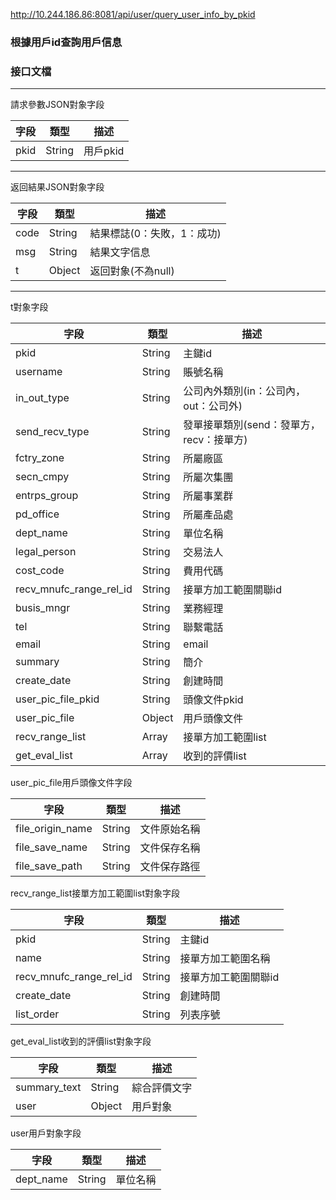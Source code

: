 http://10.244.186.86:8081/api/user/query_user_info_by_pkid

### 根據用戶id查詢用戶信息

### 接口文檔

***

請求參數JSON對象字段

| 字段 | 類型   | 描述     |
| ---- | ------ | -------- |
| pkid | String | 用戶pkid |

***

返回結果JSON對象字段

| 字段 | 類型   | 描述                       |
| ---- | ------ | -------------------------- |
| code | String | 結果標誌(0：失敗，1：成功) |
| msg  | String | 結果文字信息               |
| t    | Object | 返回對象(不為null)         |

***

t對象字段

| 字段                    | 類型   | 描述                                     |
| ----------------------- | ------ | ---------------------------------------- |
| pkid                    | String | 主鍵id                                   |
| username                | String | 賬號名稱                                 |
| in_out_type             | String | 公司內外類別(in：公司內，out：公司外)    |
| send_recv_type          | String | 發單接單類別(send：發單方，recv：接單方) |
| fctry_zone              | String | 所屬廠區                                 |
| secn_cmpy               | String | 所屬次集團                               |
| entrps_group            | String | 所屬事業群                               |
| pd_office               | String | 所屬產品處                               |
| dept_name               | String | 單位名稱                                 |
| legal_person            | String | 交易法人                                 |
| cost_code               | String | 費用代碼                                 |
| recv_mnufc_range_rel_id | String | 接單方加工範圍關聯id                     |
| busis_mngr              | String | 業務經理                                 |
| tel                     | String | 聯繫電話                                 |
| email                   | String | email                                    |
| summary                 | String | 簡介                                     |
| create_date             | String | 創建時間                                 |
| user_pic_file_pkid      | String | 頭像文件pkid                             |
| user_pic_file           | Object | 用戶頭像文件                             |
| recv_range_list         | Array  | 接單方加工範圍list                       |
| get_eval_list           | Array  | 收到的評價list                           |

user_pic_file用戶頭像文件字段

| 字段             | 類型   | 描述         |
| ---------------- | ------ | ------------ |
| file_origin_name | String | 文件原始名稱 |
| file_save_name   | String | 文件保存名稱 |
| file_save_path   | String | 文件保存路徑 |

recv_range_list接單方加工範圍list對象字段

| 字段                    | 類型   | 描述                 |
| ----------------------- | ------ | -------------------- |
| pkid                    | String | 主鍵id               |
| name                    | String | 接單方加工範圍名稱   |
| recv_mnufc_range_rel_id | String | 接單方加工範圍關聯id |
| create_date             | String | 創建時間             |
| list_order              | String | 列表序號             |

get_eval_list收到的評價list對象字段

| 字段         | 類型   | 描述         |
| ------------ | ------ | ------------ |
| summary_text | String | 綜合評價文字 |
| user         | Object | 用戶對象     |

user用戶對象字段

| 字段      | 類型   | 描述     |
| --------- | ------ | -------- |
| dept_name | String | 單位名稱 |

